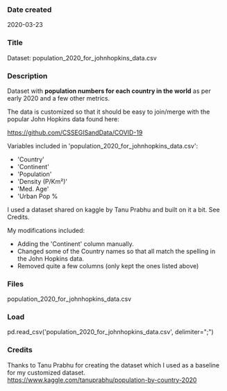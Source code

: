 ### Date created
2020-03-23

### Title
Dataset: population_2020_for_johnhopkins_data.csv

### Description

Dataset with **population numbers for each country in the world** as per early 2020 and a few other metrics.

The data is customized so that it should be easy to join/merge with the popular John Hopkins data found here:

https://github.com/CSSEGISandData/COVID-19

Variables included in 'population_2020_for_johnhopkins_data.csv':

- 'Country'
- 'Continent'
- 'Population'
- 'Density (P/Km²)'
- 'Med. Age'
- 'Urban Pop %

I used a dataset shared on kaggle by Tanu Prabhu and built on it a bit. See Credits.

My modifications included:
- Adding the 'Continent' column manually.
- Changed some of the Country names so that all match the spelling in the John Hopkins data.
- Removed quite a few columns (only kept the ones listed above)

### Files
population_2020_for_johnhopkins_data.csv

### Load
pd.read_csv('population_2020_for_johnhopkins_data.csv', delimiter=";")

### Credits
Thanks to Tanu Prabhu for creating the dataset which I used as a baseline
for my customized dataset.
https://www.kaggle.com/tanuprabhu/population-by-country-2020
 
